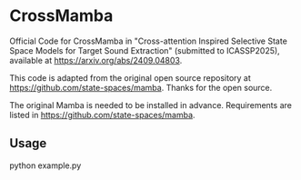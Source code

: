 # CrossMamba
Official Code for CrossMamba in "Cross-attention Inspired Selective State Space Models for Target Sound Extraction" (submitted to ICASSP2025), available at https://arxiv.org/abs/2409.04803.

This code is adapted from the original open source repository at https://github.com/state-spaces/mamba. Thanks for the open source.

The original Mamba is needed to be installed in advance. Requirements are listed in https://github.com/state-spaces/mamba.

## Usage
python example.py
